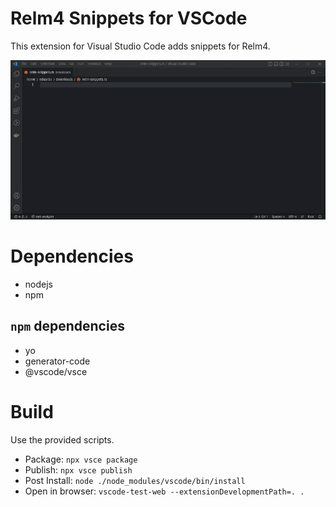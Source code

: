 # Relm4 Snippets for VSCode

This extension for Visual Studio Code adds snippets for Relm4.

![Usage](images/usage.gif)

# Dependencies
- nodejs
- npm

## `npm` dependencies
- yo 
- generator-code
- @vscode/vsce

# Build
Use the provided scripts.
- Package: `npx vsce package`
- Publish: `npx vsce publish`
- Post Install: `node ./node_modules/vscode/bin/install`
- Open in browser: `vscode-test-web --extensionDevelopmentPath=. .`